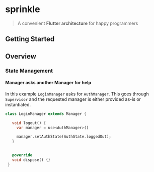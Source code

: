# sprinkle

> A convenient **Flutter architecture** for happy programmers

## Getting Started


## Overview

### State Management

#### Manager asks another Manager for help

In this example `LoginManager` asks for `AuthManager`. This goes through `Supervisor` and the requested manager is either provided as-is or instantiated.

```dart
class LoginManager extends Manager {

   void logout() {
     var manager = use<AuthManager>()

     manager.setAuthState(AuthState.loggedOut);
   }

 
   @override
   void dispose() {}
 }
```

